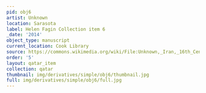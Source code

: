 ```yaml
---
pid: obj6
artist: Unknown
location: Sarasota
label: Helen Fagin Collection item 6
_date: '2014'
object_type: manuscript
current_location: Cook Library
source: https://commons.wikimedia.org/wiki/File:Unknown,_Iran,_16th_Century_-_Diwan_of_Jami_Manuscript_-_Google_Art_Project.jpg
order: '5'
layout: qatar_item
collection: qatar
thumbnail: img/derivatives/simple/obj6/thumbnail.jpg
full: img/derivatives/simple/obj6/full.jpg
---
```

